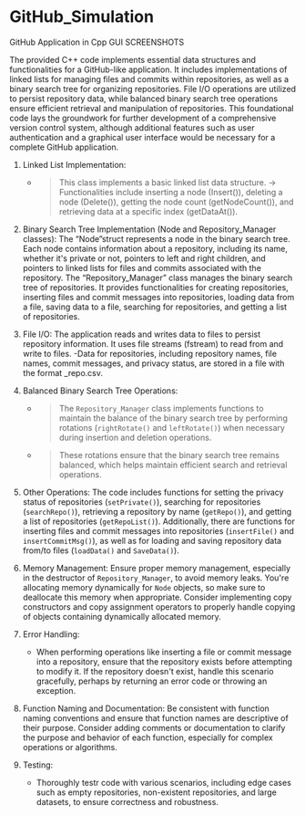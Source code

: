 # GitHub_Simulation
GitHub Application in Cpp
GUI SCREENSHOTS
 


 

The provided C++ code implements essential data structures and functionalities for a GitHub-like application. It includes implementations of linked lists for managing files and commits within repositories, as well as a binary search tree for organizing repositories. File I/O operations are utilized to persist repository data, while balanced binary search tree operations ensure efficient retrieval and manipulation of repositories. This foundational code lays the groundwork for further development of a comprehensive version control system, although additional features such as user authentication and a graphical user interface would be necessary for a complete GitHub application.

1. Linked List Implementation:
   - >This class implements a basic linked list data structure.
   -> Functionalities include inserting a node (Insert()), deleting a node (Delete()), getting the node count (getNodeCount()), and retrieving data at a specific index (getDataAt()).

2. Binary Search Tree Implementation (Node and Repository_Manager classes):
   The “Node”struct represents a node in the binary search tree. Each node contains information about a repository, including its name, whether it's private or not, pointers to left and right children, and pointers to linked lists for files and commits associated with the repository.
   The “Repository_Manager” class manages the binary search tree of repositories. It provides functionalities for creating repositories, inserting files and commit messages into repositories, loading data from a file, saving data to a file, searching for repositories, and getting a list of repositories.

3. File I/O:
   The application reads and writes data to files to persist repository information. It uses file streams (fstream) to read from and write to files.
   -Data for repositories, including repository names, file names, commit messages, and privacy status, are stored in a file with the format <Owner>_repo.csv.

4. Balanced Binary Search Tree Operations:
   - >The `Repository_Manager` class implements functions to maintain the balance of the binary search tree by performing rotations (`rightRotate()` and `leftRotate()`) when necessary during insertion and deletion operations.
   - >These rotations ensure that the binary search tree remains balanced, which helps maintain efficient search and retrieval operations.

5. Other Operations:
   The code includes functions for setting the privacy status of repositories (`setPrivate()`), searching for repositories (`searchRepo()`), retrieving a repository by name (`getRepo()`), and getting a list of repositories (`getRepoList()`).
    Additionally, there are functions for inserting files and commit messages into repositories (`insertFile()` and `insertCommitMsg()`), as well as for loading and saving repository data from/to files (`loadData()` and `SaveData()`).
6. Memory Management:
    Ensure proper memory management, especially in the destructor of `Repository_Manager`, to avoid memory leaks. You're allocating memory dynamically for `Node` objects, so make sure to deallocate this memory when appropriate.
    Consider implementing copy constructors and copy assignment operators to properly handle copying of objects containing dynamically allocated memory.
7. Error Handling:
   - When performing operations like inserting a file or commit message into a repository, ensure that the repository exists before attempting to modify it. If the repository doesn't exist, handle this scenario gracefully, perhaps by returning an error code or throwing an exception.

8. Function Naming and Documentation:
   Be consistent with function naming conventions and ensure that function names are descriptive of their purpose.
   Consider adding comments or documentation to clarify the purpose and behavior of each function, especially for complex operations or algorithms.

9. Testing:
   - Thoroughly testr code with various scenarios, including edge cases such as empty repositories, non-existent repositories, and large datasets, to ensure correctness and robustness.

